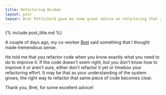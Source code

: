 ```yaml
---
title: Refactoring Wisdom
layout: post
teaser: Bret Pettichord gave me some great advice on refactoring that you should probably hear, too.
---
```

{% include post_title.md %}

A couple of days ago, my co-worker [Bret](http://www.io.com/~wazmo/blog/) said something that I thought made tremendous sense.

He told me that you refactor code when you know exactly what you need to do to improve it. If the code doesn't seem right, but you don't know how to improve it or aren't sure, either don't refactor it yet or timebox your refactoring effort. It may be that as your understanding of the system grows, the right way to refactor that same piece of code becomes clear.

Thank you, Bret, for some excellent advice!